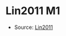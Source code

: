 <a name="material" />

# Lin2011 M1
<script type="application/ld+json">
  {
    "@context": "https://schema.org/",
    "@type": "ChemicalSubstance",
    "http://purl.org/dc/terms/conformsTo":
      {
        "@type": "CreativeWork",
        "@id": "https://bioschemas.org/profiles/ChemicalSubstance/0.4-RELEASE/"
      },
    "@id": "https://egonw.github.io/nanowiki/nanowiki330.html#material",
    "name": "Lin2011 M1",
    "sameAs": "http://127.0.0.1/mediawiki/index.php/Special:URIResolver/Lin2011_M1"
  }
</script>


* Source: [Lin2011](http://127.0.0.1/mediawiki/index.php/Special:URIResolver/Lin2011)
